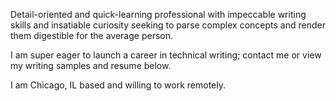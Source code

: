 
Detail-oriented and quick-learning professional with impeccable writing skills and insatiable curiosity seeking to parse complex concepts and render them digestible for the average person. 

I am super eager to launch a career in technical writing; contact me or view my writing samples and resume below.

I am Chicago, IL based and willing to work remotely.


